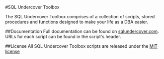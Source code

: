 #SQL Undercover Toolbox

The SQL Undercover Toolbox comprises of a collection of scripts, stored procedures and functions designed to make your life as a DBA easier.  

##Documentation
Full documentation can be found on [sqlundercover.com](https://sqlundercover.com).  URLs for each script can be found in the script's header.

##License
All SQL Undercover Toolbox scripts are released under the [MIT license](https://github.com/SQLUndercover/UndercoverToolbox/blob/master/LICENSE)
